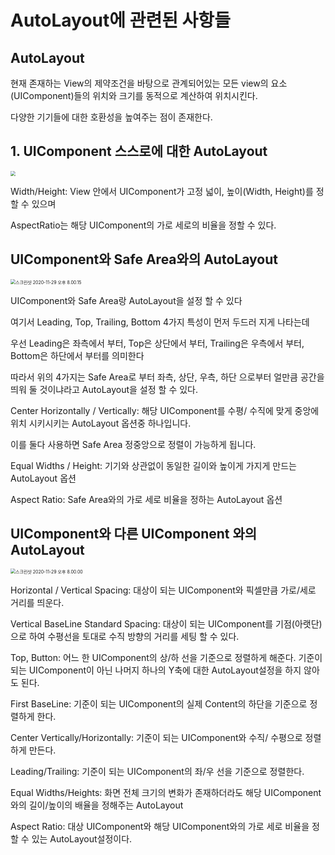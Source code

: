  # **AutoLayout에 관련된 사항들**



## AutoLayout

현재 존재하는 View의 제약조건을 바탕으로 관계되어있는 모든 view의 요소(UIComponent)들의 위치와 크기를 동적으로 계산하여 위치시킨다. 

다양한 기기들에 대한 호환성을 높여주는 점이 존재한다.





## 1. UIComponent 스스로에 대한 AutoLayout

<img src="/Users/kim/Desktop/소프트/관련사진/스크린샷 2020-11-29 오후 7.59.43.png" style="zoom:50%;" />

Width/Height: View 안에서 UIComponent가 고정 넓이, 높이(Width, Height)를 정할 수 있으며 

AspectRatio는 해당 UIComponent의 가로 세로의 비율을 정할 수 있다.



## UIComponent와 Safe Area와의 AutoLayout

<img src="/Users/kim/Desktop/소프트/관련사진/스크린샷 2020-11-29 오후 8.00.15.png" alt="스크린샷 2020-11-29 오후 8.00.15" style="zoom:50%;" />

UIComponent와 Safe Area랑 AutoLayout을 설정 할 수 있다 

여기서 Leading, Top, Trailing, Bottom 4가지 특성이 먼저 두드러 지게 나타는데

우선 Leading은 좌측에서 부터, Top은 상단에서 부터, Trailing은 우측에서 부터, Bottom은 하단에서 부터를 의미한다 

따라서 위의 4가지는 Safe Area로 부터 좌측, 상단, 우측, 하단 으로부터 얼만큼 공간을 띄워 둘 것이냐라고 AutoLayout을 설정 할 수 있다.



Center Horizontally / Vertically: 해당 UIComponent를 수평/ 수직에 맞게 중앙에 위치 시키시키는 AutoLayout 옵션중 하나입니다.

이를 둘다 사용하면 Safe Area 정중앙으로 정렬이 가능하게 됩니다.



Equal Widths / Height: 기기와 상관없이 동일한 길이와 높이게 가지게 만드는 AutoLayout 옵션

Aspect Ratio: Safe Area와의 가로 세로 비율을 정하는 AutoLayout 옵션



## UIComponent와 다른 UIComponent 와의 AutoLayout

<img src="/Users/kim/Desktop/소프트/관련사진/스크린샷 2020-11-29 오후 8.00.00.png" alt="스크린샷 2020-11-29 오후 8.00.00" style="zoom:50%;" />



Horizontal / Vertical Spacing: 대상이 되는 UIComponent와 픽셀만큼 가로/세로 거리를 띄운다.

Vertical BaseLine Standard Spacing: 대상이 되는 UIComponent를 기점(아랫단)으로 하여 수평선을 토대로 수직 방향의 거리를 세팅 할 수 있다.

Top, Button: 어느 한 UIComponent의 상/하 선을 기준으로 정렬하게 해준다. 기준이 되는 UIComponent이 아닌 나머지 하나의 Y축에 대한 AutoLayout설정을 하지 않아도 된다.

First BaseLine: 기준이 되는 UIComponent의 실제 Content의 하단을 기준으로 정렬하게 한다.

Center Vertically/Horizontally: 기준이 되는 UIComponent와 수직/ 수평으로 정렬하게 만든다.

Leading/Trailing: 기준이 되는 UIComponent의 좌/우 선을 기준으로 정렬한다.

Equal Widths/Heights: 화면 전체 크기의 변화가 존재하더라도 해당 UIComponent와의 길이/높이의 배율을 정해주는 AutoLayout

Aspect Ratio: 대상 UIComponent와 해당 UIComponent와의 가로 세로 비율을 정할 수 있는 AutoLayout설정이다.



